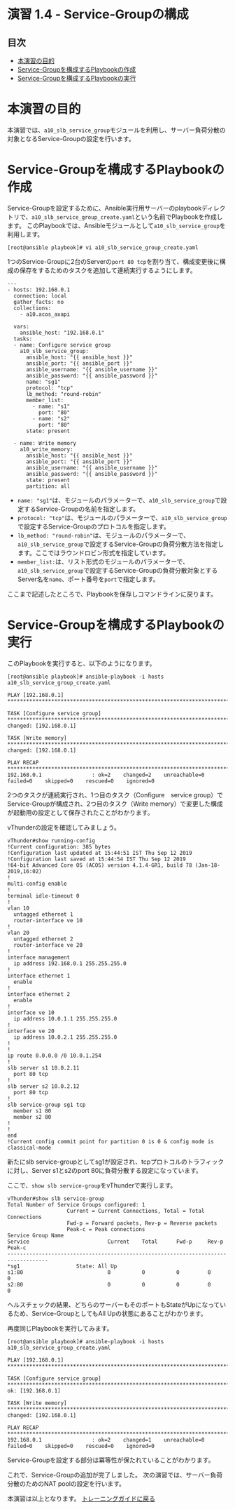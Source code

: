 # 演習 1.4 - Service-Groupの構成

## 目次

- [本演習の目的](#本演習の目的)
- [Service-Groupを構成するPlaybookの作成](#Service-Groupを構成するPlaybookの作成)
- [Service-Groupを構成するPlaybookの実行](#Service-Groupを構成するPlaybookの実行)

# 本演習の目的

本演習では、`a10_slb_service_group`モジュールを利用し、サーバー負荷分散の対象となるService-Groupの設定を行います。

# Service-Groupを構成するPlaybookの作成

Service-Groupを設定するために、Ansible実行用サーバーのplaybookディレクトリで、`a10_slb_service_group_create.yaml`という名前でPlaybookを作成します。
このPlaybookでは、Ansibleモジュールとして`a10_slb_service_group`を利用します。

```
[root@ansible playbook]# vi a10_slb_service_group_create.yaml
```

1つのService-Groupに2台のServerの`port 80 tcp`を割り当て、構成変更後に構成の保存をするためのタスクを追加して連続実行するようにします。

``` 
---
- hosts: 192.168.0.1
  connection: local
  gather_facts: no
  collections:
    - a10.acos_axapi

  vars:
    ansible_host: "192.168.0.1"
  tasks:
  - name: Configure service group
    a10_slb_service_group:
      ansible_host: "{{ ansible_host }}"
      ansible_port: "{{ ansible_port }}"
      ansible_username: "{{ ansible_username }}"
      ansible_password: "{{ ansible_password }}"
      name: "sg1"
      protocol: "tcp"
      lb_method: "round-robin"
      member_list:
        - name: "s1"
          port: "80"
        - name: "s2"
          port: "80"
      state: present

  - name: Write memory
    a10_write_memory:
      ansible_host: "{{ ansible_host }}"
      ansible_port: "{{ ansible_port }}"
      ansible_username: "{{ ansible_username }}"
      ansible_password: "{{ ansible_password }}"
      state: present
      partition: all
```

- `name: "sg1"`は、モジュールのパラメーターで、`a10_slb_service_group`で設定するService-Groupの名前を指定します。
- `protocol: "tcp"`は、モジュールのパラメーターで、`a10_slb_service_group`で設定するService-Groupのプロトコルを指定します。
- `lb_method: "round-robin"`は、モジュールのパラメーターで、`a10_slb_service_group`で設定するService-Groupの負荷分散方法を指定します。ここではラウンドロビン形式を指定しています。
- `member_list:`は、リスト形式のモジュールのパラメーターで、`a10_slb_service_group`で設定するService-Groupの負荷分散対象とするServer名を`name`、ポート番号を`port`で指定します。

ここまで記述したところで、Playbookを保存しコマンドラインに戻ります。

# Service-Groupを構成するPlaybookの実行

このPlaybookを実行すると、以下のようになります。

```
[root@ansible playbook]# ansible-playbook -i hosts a10_slb_service_group_create.yaml

PLAY [192.168.0.1] ********************************************************************************************************************************

TASK [Configure service group] ********************************************************************************************************************
changed: [192.168.0.1]

TASK [Write memory] *******************************************************************************************************************************
changed: [192.168.0.1]

PLAY RECAP ****************************************************************************************************************************************
192.168.0.1                : ok=2    changed=2    unreachable=0    failed=0    skipped=0    rescued=0    ignored=0

```

2つのタスクが連続実行され、1つ目のタスク（Configure　service group）でService-Groupが構成され、2つ目のタスク（Write memory）で変更した構成が起動用の設定として保存されたことがわかります。

vThunderの設定を確認してみましょう。

```
vThunder#show running-config
!Current configuration: 385 bytes
!Configuration last updated at 15:44:51 IST Thu Sep 12 2019
!Configuration last saved at 15:44:54 IST Thu Sep 12 2019
!64-bit Advanced Core OS (ACOS) version 4.1.4-GR1, build 78 (Jan-18-2019,16:02)
!
multi-config enable
!
terminal idle-timeout 0
!
vlan 10
  untagged ethernet 1
  router-interface ve 10
!
vlan 20
  untagged ethernet 2
  router-interface ve 20
!
interface management
  ip address 192.168.0.1 255.255.255.0
!
interface ethernet 1
  enable
!
interface ethernet 2
  enable
!
interface ve 10
  ip address 10.0.1.1 255.255.255.0
!
interface ve 20
  ip address 10.0.2.1 255.255.255.0
!
!
ip route 0.0.0.0 /0 10.0.1.254
!
slb server s1 10.0.2.11
  port 80 tcp
!
slb server s2 10.0.2.12
  port 80 tcp
!
slb service-group sg1 tcp
  member s1 80
  member s2 80
!
!
end
!Current config commit point for partition 0 is 0 & config mode is classical-mode
```

新たにslb service-groupとしてsg1が設定され、tcpプロトコルのトラフィックに対し、Server s1とs2のport 80に負荷分散する設定になっています。

ここで、`show slb service-group`をvThunderで実行します。

```
vThunder#show slb service-group
Total Number of Service Groups configured: 1
                   Current = Current Connections, Total = Total Connections
                   Fwd-p = Forward packets, Rev-p = Reverse packets
                   Peak-c = Peak connections
Service Group Name
Service                         Current    Total      Fwd-p     Rev-p     Peak-c
-----------------------------------------------------------------------------------
*sg1                  State: All Up
s1:80                           0          0          0         0         0
s2:80                           0          0          0         0         0
```

ヘルスチェックの結果、どちらのサーバーもそのポートもStateがUpになっているため、Service-GroupとしてもAll Upの状態にあることがわかります。

再度同じPlaybookを実行してみます。
```
[root@ansible playbook]# ansible-playbook -i hosts a10_slb_service_group_create.yaml

PLAY [192.168.0.1] ********************************************************************************************************************************

TASK [Configure service group] ********************************************************************************************************************
ok: [192.168.0.1]

TASK [Write memory] *******************************************************************************************************************************
changed: [192.168.0.1]

PLAY RECAP ****************************************************************************************************************************************
192.168.0.1                : ok=2    changed=1    unreachable=0    failed=0    skipped=0    rescued=0    ignored=0

```

Service-Groupを設定する部分は冪等性が保たれていることがわかります。

これで、Service-Groupの追加が完了しました。
次の演習では、サーバー負荷分散のためのNAT poolの設定を行います。

本演習は以上となります。  [トレーニングガイドに戻る](../README.ja.md)
